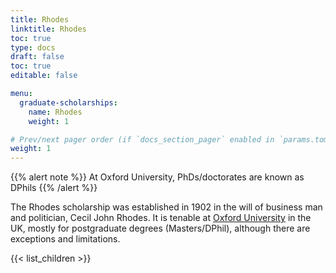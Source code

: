 ```yaml
---
title: Rhodes
linktitle: Rhodes
toc: true
type: docs
draft: false
toc: true
editable: false

menu:
  graduate-scholarships:
    name: Rhodes
    weight: 1

# Prev/next pager order (if `docs_section_pager` enabled in `params.toml`)
weight: 1
---
```


{{% alert note %}}
At Oxford University, PhDs/doctorates are known as DPhils
{{% /alert %}}

The Rhodes scholarship was established in 1902 in the will of business man and politician, Cecil John Rhodes. It is tenable at [Oxford University](https://www.ox.ac.uk/) in the UK, mostly for postgraduate degrees (Masters/DPhil), although there are exceptions and limitations.

{{< list_children >}}

